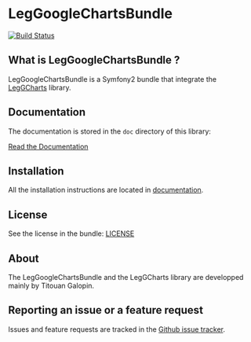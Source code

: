 LegGoogleChartsBundle
=====================

[![Build Status](https://travis-ci.org/tgalopin/LegGoogleChartsBundle.png?branch=master)](https://travis-ci.org/tgalopin/LegGoogleChartsBundle)

What is LegGoogleChartsBundle ?
-------------------------------

LegGoogleChartsBundle is a Symfony2 bundle that integrate the [LegGCharts](https://github.com/tgalopin/LegGoogleCharts)
library.

Documentation
-------------

The documentation is stored in the `doc` directory of this library:

[Read the Documentation](doc)

Installation
------------

All the installation instructions are located in [documentation](doc).

License
-------

See the license in the bundle: [LICENSE](LICENSE.md)

About
-----

The LegGoogleChartsBundle and the LegGCharts library are developped mainly by Titouan Galopin.

Reporting an issue or a feature request
---------------------------------------

Issues and feature requests are tracked in the [Github issue tracker](issues).